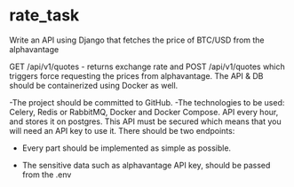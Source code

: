 # rate_task

Write an API using Django that fetches the price of BTC/USD from the alphavantage

GET /api/v1/quotes - returns exchange rate and POST /api/v1/quotes which triggers
force requesting the prices from alphavantage. The API & DB should be
containerized using Docker as well.

-The project should be committed to GitHub.
-The technologies to be used: Celery, Redis or RabbitMQ, Docker and Docker
Compose.
API every hour, and stores it on postgres. This API must be secured which means that
you will need an API key to use it. There should be two endpoints:

- Every part should be implemented as simple as possible.

- The sensitive data such as alphavantage API key, should be passed from the .env
